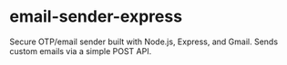 # email-sender-express
Secure OTP/email sender built with Node.js, Express, and Gmail. Sends custom emails via a simple POST API.
